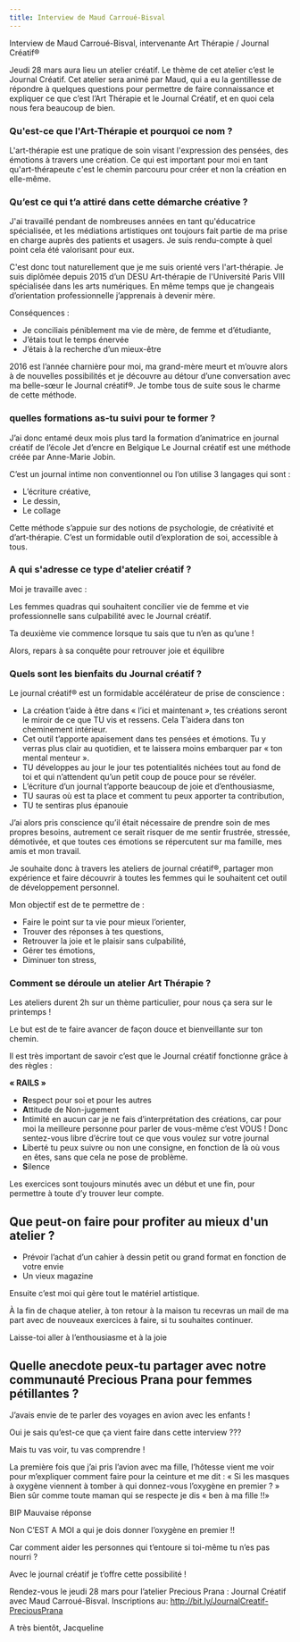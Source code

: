 ```yaml
---
title: Interview de Maud Carroué-Bisval
---
```


Interview de Maud Carroué-Bisval, intervenante Art Thérapie / Journal Créatif®
 
Jeudi 28 mars aura lieu un atelier créatif. Le thème de cet atelier c’est le Journal Créatif. Cet atelier sera animé par Maud, qui a eu la gentillesse de répondre à quelques questions pour permettre de faire connaissance et expliquer ce que c’est l’Art Thérapie et le Journal Créatif, et en quoi cela nous fera beaucoup de bien.
 
### Qu'est-ce que l'Art-Thérapie et pourquoi ce nom ? 

L'art-thérapie est une pratique de soin visant l'expression des pensées, des émotions à travers une création. Ce qui est important pour moi en tant qu'art-thérapeute c'est le chemin parcouru pour créer et non la création en elle-même.
 
### Qu’est ce qui t’a attiré dans cette démarche créative ?

J'ai travaillé pendant de nombreuses années en tant qu'éducatrice spécialisée, et les médiations artistiques ont toujours fait partie de ma prise en charge auprès des patients et usagers. Je suis rendu-compte à quel point cela été valorisant pour eux.

C'est donc tout naturellement que je me suis orienté vers l'art-thérapie. 
Je suis diplômée depuis 2015 d’un DESU Art-thérapie de l'Université Paris VIII spécialisée dans les arts numériques. En même temps que je changeais d’orientation professionnelle j’apprenais à devenir mère.
 
Conséquences :   
- Je conciliais péniblement ma vie de mère, de femme et d’étudiante,
- J’étais tout le temps énervée
- J’étais à la recherche d’un mieux-être
 
2016 est l’année charnière pour moi, ma grand-mère meurt et m’ouvre alors à de nouvelles possibilités et je découvre au détour d’une conversation avec ma belle-sœur le Journal créatif®. Je tombe tous de suite sous le charme de cette méthode.
 
### quelles formations as-tu suivi pour te former ?

J’ai donc entamé deux mois plus tard la formation d’animatrice en journal créatif de l’école Jet d’encre en Belgique
Le Journal créatif est une méthode créée par Anne-Marie Jobin.

C’est un journal intime non conventionnel ou l’on utilise 3 langages qui sont :
- L’écriture créative,
- Le dessin,
- Le collage

Cette méthode s’appuie sur des notions de psychologie, de créativité et d’art-thérapie. C’est un formidable outil d’exploration de soi, accessible à tous.
 
### A qui s'adresse ce type d'atelier créatif ? 
 
Moi je travaille avec :
 
Les femmes quadras qui souhaitent concilier vie de femme et vie professionnelle sans culpabilité avec le Journal créatif.

Ta deuxième vie commence lorsque tu sais que tu n’en as qu’une !

Alors, repars à sa conquête pour retrouver joie et équilibre
 
### Quels sont les bienfaits du Journal créatif ? 
 
Le journal créatif® est un formidable accélérateur de prise de conscience :
- La création t’aide à être dans « l’ici et maintenant », tes créations seront le miroir de ce que TU vis et ressens. Cela T’aidera dans ton cheminement intérieur.
- Cet outil t’apporte apaisement dans tes pensées et émotions. Tu y verras plus clair au quotidien, et te laissera moins embarquer par « ton mental menteur ».
- TU développes au jour le jour tes potentialités nichées tout au fond de toi et qui n’attendent qu’un petit coup de pouce pour se révéler.
- L’écriture d’un journal t’apporte beaucoup de joie et d’enthousiasme,
- TU sauras où est ta place et comment tu peux apporter ta contribution,
- TU te sentiras plus épanouie

J’ai alors pris conscience qu’il était nécessaire de prendre soin de mes propres besoins, autrement ce serait risquer de me sentir frustrée, stressée, démotivée, et que toutes ces émotions se répercutent sur ma famille, mes amis et mon travail.

Je souhaite donc à travers les ateliers de journal créatif®, partager mon expérience et faire découvrir à toutes les femmes qui le souhaitent cet outil de développement personnel.

Mon objectif est de te permettre de :
- Faire le point sur ta vie pour mieux l’orienter,
- Trouver des réponses à tes questions,
- Retrouver la joie et le plaisir sans culpabilité,
- Gérer tes émotions,
- Diminuer ton stress,
 
### Comment se déroule un atelier Art Thérapie ? 
 
Les ateliers durent 2h sur un thème particulier, pour nous ça sera sur le printemps !

Le but est de te faire avancer de façon douce et bienveillante sur ton chemin.

Il est très important de savoir c’est que le Journal créatif fonctionne grâce à des règles :
 
**« RAILS »**
- **R**espect pour soi et pour les autres
- **A**ttitude de Non-jugement
- **I**ntimité en aucun car je ne fais d’interprétation des créations, car pour moi la meilleure personne pour parler de vous-même c’est VOUS ! Donc sentez-vous libre d’écrire tout ce que vous voulez sur votre journal
- **L**iberté tu peux suivre ou non une consigne, en fonction de là où vous en êtes, sans que cela ne pose de problème.
- **S**ilence
 
Les exercices sont toujours minutés avec un début et une fin, pour permettre à toute d’y trouver leur compte.
 
## Que peut-on faire pour profiter au mieux d'un atelier ?

- Prévoir l’achat d’un cahier à dessin petit ou grand format en fonction de votre envie
- Un vieux magazine

Ensuite c’est moi qui gère tout le matériel artistique.

À la fin de chaque atelier, à ton retour à la maison tu recevras un mail de ma part avec de nouveaux exercices à faire, si tu souhaites continuer.
 
Laisse-toi aller à l’enthousiasme et à la joie
 
## Quelle anecdote peux-tu partager avec notre communauté Precious Prana pour femmes pétillantes ?
 
J’avais envie de te parler des voyages en avion avec les enfants !

Oui je sais qu’est-ce que ça vient faire dans cette interview ???

Mais tu vas voir, tu vas comprendre !
 
La première fois que j’ai pris l’avion avec ma fille, l’hôtesse vient me voir pour m’expliquer comment faire pour la ceinture et me dit :
« Si les masques à oxygène viennent à tomber à qui donnez-vous l’oxygène en premier ? »
Bien sûr comme toute maman qui se respecte je dis « ben à ma fille !!»
 
BIP Mauvaise réponse
 
Non C’EST A MOI a qui je dois donner l’oxygène en premier !!
 
Car comment aider les personnes qui t’entoure si toi-même tu n’es pas nourri ?
 
Avec le journal créatif je t’offre cette possibilité !

Rendez-vous le jeudi 28 mars pour l’atelier Precious Prana : Journal Créatif avec Maud Carroué-Bisval. 
Inscriptions au:  http://bit.ly/JournalCreatif-PreciousPrana

A très bientôt,
Jacqueline
